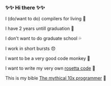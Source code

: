 ### ✨✨ Hi there ✨✨

I (do/want to do) compilers for living :snake:

I have 2 years untill graduation :peach:

I don't want to do graduate school :sweat_drops:

I work in short bursts :disappointed:

I want to be a very good code monkey :monkey:

I want to write my very own [rosetta code](http://www.rosettacode.org/wiki/Rosetta_Code) :saxophone:

This is my bible [The mythical 10x programmer](http://antirez.com/news/112) :microbe:
